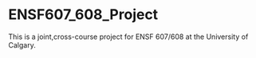# ENSF607_608_Project
This is a joint,cross-course project for ENSF 607/608 at the University of Calgary.
